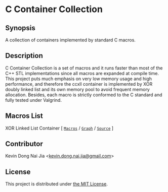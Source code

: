 # C Container Collection

## Synopsis

A collection of containers implemented by standard C macros.

## Description

C Container Collection is a set of macros and it runs faster than most of the C++ STL implementations since all macros are expanded at compile time. This project puts much emphasis on very low memory usage and high performance, and therefore the ccxll container is implemented by XOR doubly linked list and its own memory pool to avoid frequent memory allocation. Besides, each macro is strictly conformed to the C standard and fully tested under Valgrind.

## Macros List

XOR Linked List Container \[ [`Macros`](http://people.cs.nctu.edu.tw/~dongnj/C-Container-Collection/doc/macros-list.html) / [`Graph`](https://github.com/kevin-dong-nai-jia/C-Container-Collection/blob/master/tool/call-graph.pdf) / [`Source`](https://github.com/kevin-dong-nai-jia/C-Container-Collection/blob/master/src/ccxll.h) \]

## Contributor

Kevin Dong Nai Jia <<kevin.dong.nai.jia@gmail.com>>

## License

This project is distributed under [the MIT License](https://opensource.org/licenses/MIT).
